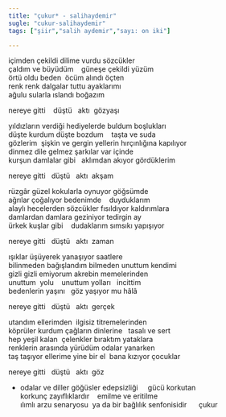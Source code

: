 ```yaml
---
title: "çukur* - salihaydemir" 
sugle: "cukur-salihaydemir"
tags: ["şiir","salih aydemir","sayı: on iki"]

---
```

içimden çekildi dilime vurdu sözcükler    
çaldım ve büyüdüm    güneşe çekildi yüzüm  
örtü oldu beden  öcüm alındı öçten  
renk renk dalgalar tuttu ayaklarımı  
ağulu sularla ıslandı boğazım

nereye gitti    düştü   aktı  gözyaşı

yıldızların verdiği hediyelerde buldum boşlukları  
düşte kurdum düşte bozdum    taşta ve suda  
gözlerim  şişkin ve gergin yellerin hırçınlığına kapılıyor  
dinmez dile gelmez şarkılar var içinde  
kurşun damlalar gibi   aklımdan akıyor gördüklerim

nereye gitti   düştü   aktı  akşam

rüzgâr güzel kokularla oynuyor göğsümde  
ağrılar çoğalıyor bedenimde    duyduklarım  
alaylı hecelerden sözcükler fısıldıyor kaldırımlara  
damlardan damlara geziniyor tedirgin ay  
ürkek kuşlar gibi    dudaklarım sımsıkı yapışıyor

nereye gitti   düştü   aktı  zaman

ışıklar üşüyerek yanaşıyor saatlere  
bilinmeden bağışlandım bilmeden unuttum kendimi  
gizli gizli emiyorum akrebin memelerinden  
unuttum  yolu    unuttum yolları   incittim  
bedenlerin yaşını   göz yaşıyor mu hâlâ

nereye gitti   düştü   aktı  gerçek

utandım ellerimden  ilgisiz titremelerinden  
köprüler kurdum çağların dinlerine   tasalı ve sert  
hep yeşil kalan  çelenkler bıraktım yataklara  
renklerin arasında yürüdüm odalar yanarken  
taş taşıyor ellerime yine bir el  bana kızıyor çocuklar

nereye gitti   düştü   aktı  göz

  * odalar ve diller göğüsler edepsizliği     gücü korkutan  
korkunç zayıflıklardır    emilme ve eritilme  
ılımlı arzu senaryosu  ya da bir bağlılık senfonisidir      çukur
